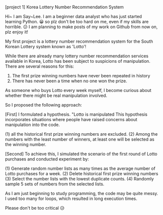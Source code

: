 [project 1] Korea Lottery Number Recommendation System

Hi~ I am Say~Lee.
I am a beginner data analyst who has just started learning Python. 😀
so plz don't be too hard on me, even if my skills are horrible. 😕
I am planning to make posts of my work on Github from now on, plz enjoy it!

My first project is a lottery number recommendation system for the South Korean Lottery system known as 'Lotto'!

While there are already many lottery number recommendation services available in Korea, 
Lotto has been subject to suspicions of manipulation. 
There are several reasons for this:

1. The first prize winning numbers have never been repeated in history
2. There has never been a time when no one won the prize.

As someone who buys Lotto every week myself, I become curious about whether there might be real manipulation involved.

So I proposed the following approach:

[First] I formulated a hypothesis.
"Lotto is manipulated
This hypothesis incorporates situations where people have raised concerns about manipulation into the code.

(1) all the historical first prize winning numbers are excluded.
(2) Among the numbers with the least number of winners, at least one will be selected as the winning number.

[Second] To achieve this, I simulated the scenario of the first round of Lotto purchases and conducted experiment by:

(1) Generate random number lists as many times as the average number of Lotto purchases for a week.
(2) Delete historical first prize winning numbers
(3) Select the number lists with the lowest duplicate counts.
(4) Randomly sample 5 sets of numbers from the selected lists. 

As I am just beginning to study programming, the code may be quite messy.
I used too many for loops, which resulted in long execution times.

Please don't be too critical 😥

